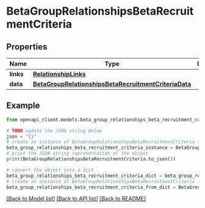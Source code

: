 # BetaGroupRelationshipsBetaRecruitmentCriteria


## Properties

Name | Type | Description | Notes
------------ | ------------- | ------------- | -------------
**links** | [**RelationshipLinks**](RelationshipLinks.md) |  | [optional] 
**data** | [**BetaGroupRelationshipsBetaRecruitmentCriteriaData**](BetaGroupRelationshipsBetaRecruitmentCriteriaData.md) |  | [optional] 

## Example

```python
from openapi_client.models.beta_group_relationships_beta_recruitment_criteria import BetaGroupRelationshipsBetaRecruitmentCriteria

# TODO update the JSON string below
json = "{}"
# create an instance of BetaGroupRelationshipsBetaRecruitmentCriteria from a JSON string
beta_group_relationships_beta_recruitment_criteria_instance = BetaGroupRelationshipsBetaRecruitmentCriteria.from_json(json)
# print the JSON string representation of the object
print(BetaGroupRelationshipsBetaRecruitmentCriteria.to_json())

# convert the object into a dict
beta_group_relationships_beta_recruitment_criteria_dict = beta_group_relationships_beta_recruitment_criteria_instance.to_dict()
# create an instance of BetaGroupRelationshipsBetaRecruitmentCriteria from a dict
beta_group_relationships_beta_recruitment_criteria_from_dict = BetaGroupRelationshipsBetaRecruitmentCriteria.from_dict(beta_group_relationships_beta_recruitment_criteria_dict)
```
[[Back to Model list]](../README.md#documentation-for-models) [[Back to API list]](../README.md#documentation-for-api-endpoints) [[Back to README]](../README.md)


